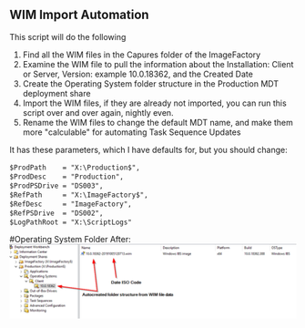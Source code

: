 ## WIM Import Automation

This script will do the following
1. Find all the WIM files in the Capures folder of the ImageFactory
2. Examine the WIM file to pull the information about the Installation: Client or Server, Version: example 10.0.18362, and the Created Date
3. Create the Operating System folder structure in the Production MDT deployment share
4. Import the WIM files, if they are already not imported, you can run this script over and over again, nightly even.
5. Rename the WIM files to change the default MDT name, and make them more "calculable" for automating Task Sequence Updates

It has these parameters, which I have defaults for, but you should change:

```
$ProdPath    = "X:\Production$",
$ProdDesc    = "Production",
$ProdPSDrive = "DS003",
$RefPath     = "X:\ImageFactory$",
$RefDesc     = "ImageFactory",
$RefPSDrive  = "DS002",
$LogPathRoot = "X:\ScriptLogs"
```    

#Operating System Folder After:
![OSAfter](https://github.com/BronsonMagnan/MDTAutomation/blob/master/WimImportAutomation/OperatingSystemsFolderAfter.png)


